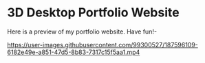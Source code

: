 
<h1> 3D Desktop Portfolio Website </h1>

Here is a preview of my portfolio website. Have fun!-

https://user-images.githubusercontent.com/99300527/187596109-6182e49e-a851-47d5-8b83-7317c15f5aa1.mp4

